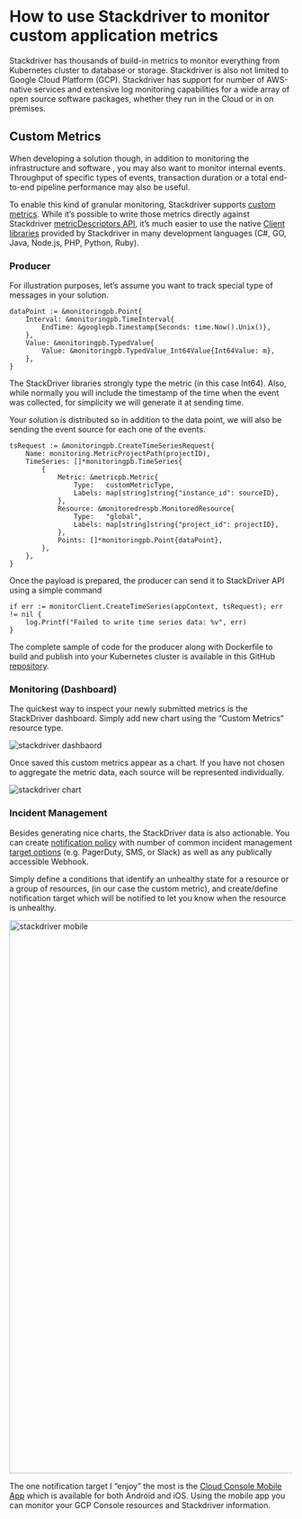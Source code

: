 # How to use Stackdriver to monitor custom application metrics
Stackdriver has thousands of build-in metrics to monitor everything from Kubernetes cluster to database or storage. Stackdriver is also not limited to Google Cloud Platform (GCP). Stackdriver has  support for number of AWS-native services and  extensive log monitoring capabilities for a wide array of open source software packages, whether they run in the Cloud or in on premises. 

## Custom Metrics
When developing a solution though, in addition to monitoring the infrastructure and software , you may also want to monitor internal events. Throughput of specific types of events, transaction duration or a total end-to-end pipeline performance may also be useful.

To enable this kind of granular monitoring, Stackdriver supports [custom metrics](https://cloud.google.com/monitoring/custom-metrics/creating-metrics). While it’s possible to write those metrics directly against Stackdriver [metricDescriptors API](https://cloud.google.com/monitoring/api/ref_v3/rest/v3/projects.metricDescriptors), it’s much easier to use the native [Client libraries](https://cloud.google.com/logging/docs/reference/libraries) provided by Stackdriver in many development languages (C#, GO, Java, Node.js, PHP, Python, Ruby).

### Producer
For illustration purposes, let’s assume you want to track special type of messages in your solution. 

```
dataPoint := &monitoringpb.Point{
	Interval: &monitoringpb.TimeInterval{
		EndTime: &googlepb.Timestamp{Seconds: time.Now().Unix()},
	},
	Value: &monitoringpb.TypedValue{
		Value: &monitoringpb.TypedValue_Int64Value{Int64Value: m},
	},
}
```

The StackDriver libraries strongly type the metric (in this case Int64). Also, while normally you will include the timestamp of the time when the event was collected, for simplicity we will generate it at sending time.

Your solution is distributed so in addition to the data point, we will also be sending the event source for each one of the events. 

```
tsRequest := &monitoringpb.CreateTimeSeriesRequest{
	Name: monitoring.MetricProjectPath(projectID),
	TimeSeries: []*monitoringpb.TimeSeries{
		{
			Metric: &metricpb.Metric{
				Type:   customMetricType,
				Labels: map[string]string{"instance_id": sourceID},
			},
			Resource: &monitoredrespb.MonitoredResource{
				Type:   "global",
				Labels: map[string]string{"project_id": projectID},
			},
			Points: []*monitoringpb.Point{dataPoint},
		},
	},
}
```

Once the payload is prepared, the producer can send it to StackDriver API using a simple command

```
if err := monitorClient.CreateTimeSeries(appContext, tsRequest); err != nil {
	log.Printf("Failed to write time series data: %v", err)
}
```

The complete sample of code for the producer along with Dockerfile to build and publish into your Kubernetes cluster  is available in this GitHub [repository](https://github.com/mchmarny/custom-metrics). 

### Monitoring (Dashboard)
The quickest way to inspect your newly submitted metrics is the StackDriver dashboard. Simply add new chart using the “Custom Metrics” resource type.

![stackdriver dashbaord](/../master/images/mon-dash.png?raw=true "stackdriver dashbaord")

Once saved this custom metrics appear as a chart. If you have not chosen to aggregate the metric data, each source will be represented individually. 

![stackdriver chart](/../master/images/mon-dash2.png?raw=true "stackdriver chart")

### Incident Management 
Besides generating nice charts, the StackDriver data is also actionable. You can create [notification policy](https://cloud.google.com/monitoring/alerts/) with number of common incident management [target options](https://cloud.google.com/monitoring/support/notification-options) (e.g. PagerDuty, SMS, or Slack) as well as any publically accessible Webhook. 

Simply define a conditions that identify an unhealthy state for a resource or a group of resources, (in our case the custom metric), and create/define notification target which will be notified to let you know when the resource is unhealthy.

<img src="/../master/images/mobile.png?raw=true" width="770" height="984" alt="stackdriver mobile">

The one notification target I “enjoy” the most is the [Cloud Console Mobile App](https://cloud.google.com/console-app/) which is available for both Android and iOS. Using the mobile app you can monitor your GCP Console resources and Stackdriver information. 




